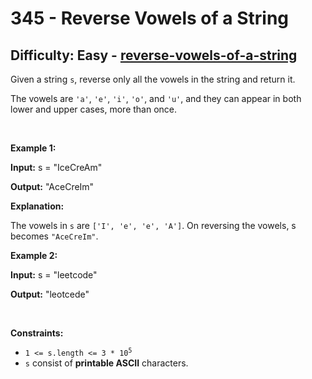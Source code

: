 <h1>345 - Reverse Vowels of a String</h1><h2>Difficulty: Easy - <a href="https://leetcode.com/problems/reverse-vowels-of-a-string/">reverse-vowels-of-a-string</a></h2><p>Given a string <code>s</code>, reverse only all the vowels in the string and return it.</p>

<p>The vowels are <code>&#39;a&#39;</code>, <code>&#39;e&#39;</code>, <code>&#39;i&#39;</code>, <code>&#39;o&#39;</code>, and <code>&#39;u&#39;</code>, and they can appear in both lower and upper cases, more than once.</p>

<p>&nbsp;</p>
<p><strong class="example">Example 1:</strong></p>

<div class="example-block">
<p><strong>Input:</strong> <span class="example-io">s = &quot;IceCreAm&quot;</span></p>

<p><strong>Output:</strong> <span class="example-io">&quot;AceCreIm&quot;</span></p>

<p><strong>Explanation:</strong></p>

<p>The vowels in <code>s</code> are <code>[&#39;I&#39;, &#39;e&#39;, &#39;e&#39;, &#39;A&#39;]</code>. On reversing the vowels, s becomes <code>&quot;AceCreIm&quot;</code>.</p>
</div>

<p><strong class="example">Example 2:</strong></p>

<div class="example-block">
<p><strong>Input:</strong> <span class="example-io">s = &quot;leetcode&quot;</span></p>

<p><strong>Output:</strong> <span class="example-io">&quot;leotcede&quot;</span></p>
</div>

<p>&nbsp;</p>
<p><strong>Constraints:</strong></p>

<ul>
	<li><code>1 &lt;= s.length &lt;= 3 * 10<sup>5</sup></code></li>
	<li><code>s</code> consist of <strong>printable ASCII</strong> characters.</li>
</ul>
